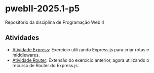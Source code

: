 # pwebII-2025.1-p5

Repositório da disciplina de Programação Web II

## Atividades

- [Atividade Express](./atividade-express/): Exercício utilizando Express.js para criar rotas e middlewares.
- [Atividade Router](./atividade-router/): Extensão do exercício anterior, agora utilizando o recurso de Router do Express.js.
